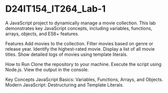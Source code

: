 # D24IT154_IT264_Lab-1
A JavaScript project to dynamically manage a movie collection. This lab demonstrates key JavaScript concepts, including variables, functions, arrays, objects, and ES6+ features.

Features
Add movies to the collection.
Filter movies based on genre or release year.
Identify the highest-rated movie.
Display a list of all movie titles.
Show detailed logs of movies using template literals.

How to Run
Clone the repository to your machine.
Execute the script using Node.js.
View the output in the console.

Key Concepts
JavaScript Basics: Variables, Functions, Arrays, and Objects.
Modern JavaScript: Destructuring and Template Literals.
